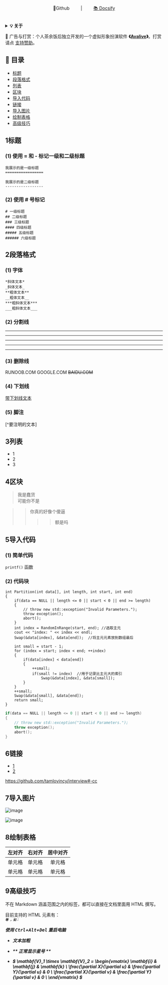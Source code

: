 <div align="center">
📖Github
&emsp;&emsp; | &emsp;&emsp;
<a href="https://interview.huihut.com">📚 Docsify</a>
</div> 
<br>

<b><details><summary>💡 关于</summary></b>
📚 本仓库是关于Markdown的学习资料！

💡 侧边目录支持方式：[📚 Docsify 文档](https://interview.huihut.com)、[Github + TOC 导航](https://github.com/jawil/GayHub)（[TOC预览.png](https://raw.githubusercontent.com/huihut/interview/master/images/TOC预览.png)）

📄 保存为 PDF 方式：使用 Chrome 浏览器打开 <a href="https://interview.huihut.com">📚 Docsify 文档</a> 页面，缩起左侧目录-右键 - 打印 - 选择目标打印机是另存为PDF - 保存（[打印预览.png](https://raw.githubusercontent.com/huihut/interview/master/images/打印预览.png)）

🙏 仓库内容如有错误或改进欢迎 issue 或 pr，建议或讨论可在 [#12](https://github.com/huihut/interview/issues/12) 提出。由于本人水平有限，仓库中的知识点有来自本人原创、读书笔记、书籍、博文等，非原创均已标明出处，如有遗漏，请 issue 提出。本仓库遵循 [CC BY-NC-SA 4.0（署名 - 非商业性使用 - 相同方式共享）](LICENSE) 协议，转载请注明出处，不得用于商业目的。

</details>

🍭 广告与打赏：个人茶余饭后独立开发的一个虚拟形象扮演软件 **《[Avalive](https://store.steampowered.com/app/1137770/Avalive/)》**。打赏请点 [支持赞助](#-支持赞助)。

<!-- ## 📑 目录 -->

<!-- 
* [➕ C/C++](#-cc)
* [⭐️ Effective](#️-effective)
* [📦 STL](#-stl)
* [〽️ 数据结构](#️-数据结构)
* [⚡️ 算法](#️-算法)
* [❓ Problems](#-problems)
* [💻 操作系统](#-操作系统)
* [☁️ 计算机网络](#️-计算机网络)
* [🌩 网络编程](#-网络编程)
* [💾 数据库](#-数据库)
* [📏 设计模式](#-设计模式)
* [⚙️ 链接装载库](#️-链接装载库)
* [📚 书籍](#-书籍)
* [🔱 C/C++ 发展方向](#-cc-发展方向)
* [💯 复习刷题网站](#-复习刷题网站)
* [📝 面试题目经验](#-面试题目经验)
* [📆 招聘时间岗位](#-招聘时间岗位)
* [👍 内推](#-内推)
* [👬 贡献者](#-贡献者)
* [🍭 支持赞助](#-支持赞助)
* [📜 License](#-license) 
-->

## 📑 目录

* [标题](#1标题)
* [段落格式](#️2段落格式)
* [列表](#3列表)
* [区块](#️4区块)
* [导入代码](#️5导入代码)
* [链接](#6链接)
* [导入图片](#7导入图片)
* [绘制表格](#8绘制表格)
* [高级技巧](#9高级技巧)

## 1标题

### (1) 使用 = 和 - 标记一级和二级标题
    我展示的是一级标题
    =================

    我展示的是二级标题
    -----------------

### (2) 使用 # 号标记

    # 一级标题
    ## 二级标题
    ### 三级标题
    #### 四级标题
    ##### 五级标题
    ###### 六级标题

## 2段落格式

### (1) 字体
    *斜体文本*
    _斜体文本_
    **粗体文本**
    __粗体文本__
    ***粗斜体文本***
    ___粗斜体文本___

### (2) 分割线
***

* * *

*****

- - -

----------

### (3) 删除线
RUNOOB.COM
GOOGLE.COM
~~BAIDU.COM~~

### (4) 下划线
<u>带下划线文本</u>

### (5) 脚注
[^要注明的文本]  
[^RUNOOB]: 菜鸟教程 -- 学的不仅是技术，更是梦想！！！

## 3列表

* 1
* 2
* 3
  
## 4区块

> 我是蠢货  
> 可能你不是


> > 你真的好像个傻逼
> > > > 额是吗

## 5导入代码

### (1) 简单代码
`printf()` 函数  

### (2) 代码块
    int Partition(int data[], int length, int start, int end)
    {
        if(data == NULL || length <= 0 || start < 0 || end >= length)
        {
            // throw new std::exception("Invalid Parameters.");
            throw exception();
            abort();
        }
        int index = RandomInRange(start, end); //选取主元
        cout << "index: " << index << endl;
        Swap(&data[index], &data[end]);  //将主元元素放到数组最后

        int small = start - 1;
        for (index = start; index < end; ++index)
        {
            if(data[index] < data[end])
            {
                ++small;
                if(small != index)  //用于记录比主元大的索引
                    Swap(&data[index], &data[small]);
            }
        }
        ++small;
        Swap(&data[small], &data[end]);
        return small;
    }

```cpp
if(data == NULL || length <= 0 || start < 0 || end >= length)
{
    // throw new std::exception("Invalid Parameters.");
    throw exception();
    abort();
}
```

## 6链接

* [1](#-代码块)
* [2](https://github.com/tamlovincy/interview#-cc)

<https://github.com/tamlovincy/interview#-cc>


## 7导入图片

![image](./test.png)

![image](http://static.runoob.com/images/runoob-logo.png "RUNOOB")

## 8绘制表格

| 左对齐 | 右对齐 | 居中对齐 |
| :-----| ----: | :----: |
| 单元格 | 单元格 | 单元格 |
| 单元格 | 单元格 | 单元格 |

## 9高级技巧

不在 Markdown 涵盖范围之内的标签，都可以直接在文档里面用 HTML 撰写。

目前支持的 HTML 元素有：<kbd> <b> <i> <em> <sup> <sub> <br>等 ，如：  

使用 <kbd>Ctrl</kbd>+<kbd>Alt</kbd>+<kbd>Del</kbd> 重启电脑

* **文本加粗**   
 
+ \*\* 正常显示星号 \*\*

- $
\mathbf{V}_1 \times \mathbf{V}_2 =  \begin{vmatrix} 
\mathbf{i} & \mathbf{j} & \mathbf{k} \\
\frac{\partial X}{\partial u} &  \frac{\partial Y}{\partial u} & 0 \\
\frac{\partial X}{\partial v} &  \frac{\partial Y}{\partial v} & 0 \\
\end{vmatrix}
$
